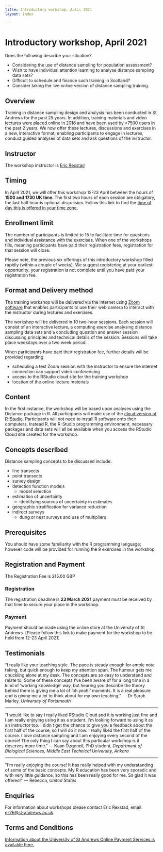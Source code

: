 ```yaml
---
title: Introductory workshop, April 2021
layout: index

---
```


# Introductory workshop, April 2021 

Does the following describe your situation?

- Considering the use of distance sampling for population assessment?
- Wish to have individual attention learning to analyse distance sampling data sets?
- Difficult to schedule and finance such training in Scotland?
- Consider taking the live online version of distance sampling training.

## Overview
Training in distance sampling design and analysis has been conducted in St Andrews for the past 25 years. In addition, training materials and video lectures were placed online in 2018 and have been used by >7500 users in the past 2 years.
We now offer these lectures, discussions and exercises in a new, interactive format, enabling participants to engage in lectures, conduct guided analyses of data sets and ask questions of the instructor.

## Instructor
The workshop instructor is [Eric Rexstad](https://www.creem.st-andrews.ac.uk/person/er26/)

## Timing
In April 2021, we will offer this workshop 12-23 April between the hours of **1500 and 1730 UK time**.  The first two hours of each session are obligatory, the last half hour is optional discussion.  Follow this link to find the [time of day this is offered in your time zone.](https://www.timeanddate.com/worldclock/fixedtime.html?msg=Introductory+Distance+Sampling+workshop&iso=20210412T15&p1=3853&ah=2&am=30)  

## Enrollment limit
The number of participants is limited to 15 to facilitate time for questions and individual assistance with the exercises.  When one of the workshops fills, meaning participants have paid their registration fees, registration for that session will close.

Please note, the previous six offerings of this introductory workshop filled rapidly (within a couple of weeks).  We suggest registering at your earliest opportunity; your registration is not complete until you have paid your registration fee.

## Format and Delivery method
The training workshop will be delivered via the internet using [Zoom software](https://zoom.us) that enables participants to use their web camera to interact with the instructor during lectures and exercises.

The workshop will be delivered in 10 two-hour sessions. Each session will consist of an interactive lecture, a computing exercise analysing distance sampling data sets and a concluding question and answer session discussing principles and technical details of the session. Sessions will take place weekdays over a two week period.

When participants have paid their registration fee, further details will be provided regarding:

- scheduling a test Zoom session with the instructor to ensure the internet connection can support video conferencing
- access to the RStudio cloud site for the training workshop
- location of the online lecture materials

## Content

In the first instance, the workshop will be based upon analyses using the Distance package in R. All participants will make use of the [cloud version of R-Studio](https://rstudio.cloud/). Participants will not need to install R software onto their computers. Instead R, the R-Studio programming environment, necessary packages and data sets will all be available when you access the RStudio Cloud site created for the workshop.

## Concepts described
Distance sampling concepts to be discussed include:

- line transects
- point transects
- survey design
- detection function models
  - model selection
- estimation of uncertainty
  - identifying sources of uncertainty in estimates
- geographic stratification for variance reduction
- indirect surveys
  - dung or nest surveys and use of multipliers

## Prerequisites
You should have some familiarity with the R programming language; however code will be provided for running the 9 exercises in the workshop.

## Registration and Payment
The Registration Fee is 215.00 GBP

### Registration
The registration deadline is **23 March 2021** payment must be received by that time to secure your place in the workshop.

### Payment
Payment should be made using the online store at the University of St Andrews.
[Please follow this link to make payment for the workshop to be held from 12-23 April 2021]

## Testimonials
“I really like your teaching style. The pace is steady enough for ample note taking, but quick enough to keep my attention span. The humour gets me chuckling alone at my desk. The concepts are so easy to understand and relate to. Some of these concepts I’ve been aware of for a long time in a kind of ‘working knowledge’ way, but hearing you describe the theory behind them is giving me a lot of ‘oh yeah!’ moments. It is a real pleasure and is giving me a lot to think about for my own teaching.”  — Dr Sarah Marley, <em>University of Portsmouth</em>

***

“I would like to say I really liked RStudio Cloud and it is working just fine and I am really enjoying using it as a student. I'm looking forward to using it as an instructor too. I didn't get the chance to give you a feedback about the first half of the course, so I will do it now. I really liked the first half of the course. I love distance sampling and I am enjoying every second of the course! The only thing I can say about this particular workshop is it deserves more time.” — Kaan Özgencil, PhD student, <em>Department of Biological Sciences, Middle East Technical University, Ankara</em>

***

"I’m really enjoying the course! It has really helped with my understanding of some of the basic concepts. My R education has been very sporadic and with very little guidance, so this has been really good for me. So glad it was offered!" —  Rebecca, <em>United States</em>

## Enquiries

For information about workshops please contact Eric Rexstad, email: [er26@st-andrews.ac.uk](mailto:er26@st-andrews.ac.uk)

## Terms and Conditions
[Information about the University of St Andrews Online Payment Services is available here.](https://onlineshop.st-andrews.ac.uk/help/terms-and-conditions)
